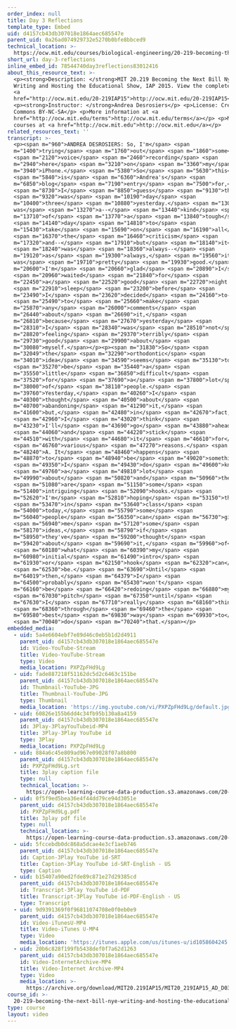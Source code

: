 ```yaml
---
order_index: null
title: Day 3 Reflections
template_type: Embed
uid: d4157cb43db307018e1864aec685547e
parent_uid: 0a26ad074929732e5270b0bfe8bbced9
technical_location: >-
  https://ocw.mit.edu/courses/biological-engineering/20-219-becoming-the-next-bill-nye-writing-and-hosting-the-educational-show-january-iap-2015/student-reflections/andrea-desrosierss-reflections/day-3-reflections
short_url: day-3-reflections
inline_embed_id: 78544740day3reflections83012416
about_this_resource_text: >-
  <p><strong>Description: </strong>MIT 20.219 Becoming the Next Bill Nye:
  Writing and Hosting the Educational Show, IAP 2015. View the complete course:
  <a
  href="http://ocw.mit.edu/20-219IAP15">http://ocw.mit.edu/20-219IAP15</a>.</p>
  <p><strong>Instructor: </strong>Andrea Desrosiers</p> <p>License: Creative
  Commons BY-NC-SA</p> <p>More information at <a
  href="http://ocw.mit.edu/terms">http://ocw.mit.edu/terms</a></p> <p>More
  courses at <a href="http://ocw.mit.edu">http://ocw.mit.edu</a></p>
related_resources_text: ''
transcript: >-
  <p><span m="960">ANDREA DESROSIERS: So, I'm</span> <span
  m="1400">trying</span> <span m="1760">out</span> <span m="1860">some</span>
  <span m="2120">voice</span> <span m="2460">recording</span> <span
  m="2940">here</span> <span m="3210">on</span> <span m="3360">my</span> <span
  m="3940">iPhone.</span> <span m="5380">So</span> <span m="5630">this</span>
  <span m="5840">is</span> <span m="6360">Andrea's</span> <span
  m="6850">blog</span> <span m="7190">entry</span> <span m="7500">for,</span>
  <span m="8730">I</span> <span m="8850">guess</span> <span m="9130">that</span>
  <span m="9320">was</span> <span m="10190">day</span> <span
  m="10400">three</span> <span m="10880">yesterday.</span> <span m="13070">It
  was</span> <span m="13270">a--</span> <span m="13440">kind</span> <span
  m="13710">of</span> <span m="13770">a</span> <span m="13840">tough</span>
  <span m="14140">day</span> <span m="14810">to</span> <span
  m="15430">take</span> <span m="15690">on</span> <span m="16190">all</span>
  <span m="16370">the</span> <span m="16460">criticism</span> <span
  m="17320">and--</span> <span m="17910">but</span> <span m="18140">it</span>
  <span m="18240">was</span> <span m="18360">always--</span> <span
  m="19120">as</span> <span m="19300">always,</span> <span m="19560">it
  was</span> <span m="19710">pretty</span> <span m="19930">good.</span> <span
  m="20600">I'm</span> <span m="20660">glad</span> <span m="20890">I</span>
  <span m="20960">waited</span> <span m="21840">for</span> <span
  m="22450">a</span> <span m="22520">good</span> <span m="22720">night's</span>
  <span m="22910">sleep</span> <span m="23200">before</span> <span
  m="23490">I</span> <span m="23620">decided</span> <span m="24160">to--</span>
  <span m="25490">to</span> <span m="25660">make</span> <span
  m="25870">any</span> <span m="26000">comments</span> <span
  m="26440">about</span> <span m="26690">it,</span> <span
  m="26810">because</span> <span m="27670">yesterday</span> <span
  m="28310">I</span> <span m="28340">was</span> <span m="28510">not</span> <span
  m="28820">feeling</span> <span m="29370">terribly</span> <span
  m="29730">good</span> <span m="29900">about</span> <span
  m="30080">myself.</span></p><p><span m="31830">So</span> <span
  m="32049">the</span> <span m="32290">orthodontic</span> <span
  m="34010">idea</span> <span m="34590">seems</span> <span m="35130">to</span>
  <span m="35270">be</span> <span m="35440">a</span> <span
  m="35550">little</span> <span m="36850">difficult</span> <span
  m="37520">for</span> <span m="37690">a</span> <span m="37800">lot</span> <span
  m="38000">of</span> <span m="38110">people.</span> <span
  m="39760">Yesterday,</span> <span m="40260">I</span> <span
  m="40300">thought</span> <span m="40500">about</span> <span
  m="40700">abandoning</span> <span m="41290">it,</span> <span
  m="41600">but,</span> <span m="42480">in</span> <span m="42670">fact,</span>
  <span m="42960">I</span> <span m="43020">think</span> <span
  m="43230">I'll</span> <span m="43690">go</span> <span m="43880">ahead</span>
  <span m="44060">and</span> <span m="44220">stick</span> <span
  m="44510">with</span> <span m="44680">it</span> <span m="46610">for</span>
  <span m="46760">various</span> <span m="47270">reasons.</span> <span
  m="48240">A. It</span> <span m="48460">happens</span> <span
  m="48870">to</span> <span m="48940">be</span> <span m="49020">something</span>
  <span m="49350">I</span> <span m="49430">do</span> <span m="49600">know</span>
  <span m="49760">a</span> <span m="49810">lot</span> <span
  m="49990">about</span> <span m="50820">and</span> <span m="50960">there</span>
  <span m="51080">are</span> <span m="51150">some</span> <span
  m="51400">intriguing</span> <span m="52090">hooks.</span> <span
  m="52620">I'm</span> <span m="52810">hoping</span> <span m="53150">that</span>
  <span m="53470">in</span> <span m="53640">class</span> <span
  m="54000">today,</span> <span m="55790">some</span> <span
  m="56040">people</span> <span m="56350">can</span> <span m="56730">give</span>
  <span m="56940">me</span> <span m="57120">some</span> <span
  m="58170">ideas,</span> <span m="58790">if</span> <span
  m="58950">they've</span> <span m="59200">thought</span> <span
  m="59420">about</span> <span m="59690">it,</span> <span m="59960">of</span>
  <span m="60180">what</span> <span m="60390">my</span> <span
  m="60980">initial</span> <span m="61490">intro</span> <span
  m="61930">or</span> <span m="62150">hook</span> <span m="62320">can</span>
  <span m="62530">be.</span> <span m="63690">Until</span> <span
  m="64019">then,</span> <span m="64379">I</span> <span
  m="64500">probably</span> <span m="65430">won't</span> <span
  m="66160">be</span> <span m="66420">redoing</span> <span m="66880">my</span>
  <span m="67030">pitch</span> <span m="67350">until</span> <span
  m="67630">I</span> <span m="67710">really</span> <span m="68160">think</span>
  <span m="68360">through</span> <span m="69460">the</span> <span
  m="69580">best</span> <span m="69830">way</span> <span m="69930">to</span>
  <span m="70040">do</span> <span m="70240">that.</span></p>
embedded_media:
  - uid: 5a4e6604ebf7e89d46c0eb5b1d2d4911
    parent_uid: d4157cb43db307018e1864aec685547e
    id: Video-YouTube-Stream
    title: Video-YouTube-Stream
    type: Video
    media_location: PXPZpFHd9Lg
  - uid: fade887218f51162dc5d2c6463c151be
    parent_uid: d4157cb43db307018e1864aec685547e
    id: Thumbnail-YouTube-JPG
    title: Thumbnail-YouTube-JPG
    type: Thumbnail
    media_location: 'https://img.youtube.com/vi/PXPZpFHd9Lg/default.jpg'
  - uid: 60826e155b6dd4c34fb95b130a8a4159
    parent_uid: d4157cb43db307018e1864aec685547e
    id: 3Play-3PlayYouTubeid-MP4
    title: 3Play-3Play YouTube id
    type: 3Play
    media_location: PXPZpFHd9Lg
  - uid: 884a6c45e809ad967e09028f07a8b800
    parent_uid: d4157cb43db307018e1864aec685547e
    id: PXPZpFHd9Lg.srt
    title: 3play caption file
    type: null
    technical_location: >-
      https://open-learning-course-data-production.s3.amazonaws.com/20-219-becoming-the-next-bill-nye-writing-and-hosting-the-educational-show-january-iap-2015/884a6c45e809ad967e09028f07a8b800_PXPZpFHd9Lg.srt
  - uid: 0f5f9ed5bea36e4f44dd79ce94d3051e
    parent_uid: d4157cb43db307018e1864aec685547e
    id: PXPZpFHd9Lg.pdf
    title: 3play pdf file
    type: null
    technical_location: >-
      https://open-learning-course-data-production.s3.amazonaws.com/20-219-becoming-the-next-bill-nye-writing-and-hosting-the-educational-show-january-iap-2015/0f5f9ed5bea36e4f44dd79ce94d3051e_PXPZpFHd9Lg.pdf
  - uid: 5fccebdb0dc868a5dcae4e3cf1aeb746
    parent_uid: d4157cb43db307018e1864aec685547e
    id: Caption-3Play YouTube id-SRT
    title: Caption-3Play YouTube id-SRT-English - US
    type: Caption
  - uid: b15407a90ed2fde89c871e27d29385cd
    parent_uid: d4157cb43db307018e1864aec685547e
    id: Transcript-3Play YouTube id-PDF
    title: Transcript-3Play YouTube id-PDF-English - US
    type: Transcript
  - uid: 9d9391369f0f96811074708e0f0eb0e9
    parent_uid: d4157cb43db307018e1864aec685547e
    id: Video-iTunesU-MP4
    title: Video-iTunes U-MP4
    type: Video
    media_location: 'https://itunes.apple.com/us/itunes-u/id1058604245'
  - uid: 20b6c828f199fb5438def0f7a62d1263
    parent_uid: d4157cb43db307018e1864aec685547e
    id: Video-InternetArchive-MP4
    title: Video-Internet Archive-MP4
    type: Video
    media_location: >-
      https://archive.org/download/MIT20.219IAP15/MIT20_219IAP15_AD_D03_Reflection_audio_360p.mp4
course_id: >-
  20-219-becoming-the-next-bill-nye-writing-and-hosting-the-educational-show-january-iap-2015
type: course
layout: video
---
```

